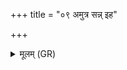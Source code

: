 +++
title = "०९ अमुत्र सन्न् इह"

+++
<details><summary>मूलम् (GR)</summary>

अमुत्र सन्न् इह वेत्थ-  
-इह सन् तानि पश्यति ।  
इतः पश्यन्ति रोचनं  
दिवि सूर्यं विपश्चितम् ॥
</details>